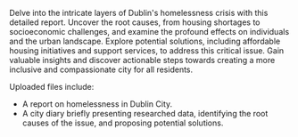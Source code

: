 Delve into the intricate layers of Dublin's homelessness crisis with this detailed report. Uncover the
root causes, from housing shortages to socioeconomic challenges, and examine the profound effects on
individuals and the urban landscape. Explore potential solutions, including affordable housing initiatives 
and support services, to address this critical issue. Gain valuable insights and discover actionable steps
towards creating a more inclusive and compassionate city for all residents.

Uploaded files include:
  - A report on homelessness in Dublin City.
  - A city diary briefly presenting researched data, identifying the
    root causes of the issue, and proposing potential solutions.

